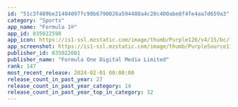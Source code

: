 ```yaml
---
id: "51c3f489be21404097fc90b6790026a594488a4c20c400abe8f4fe4aa7d659a3"
category: "Sports"
app_name: "Formula 1®"
app_id: 835022598
app_icon: https://is1-ssl.mzstatic.com/image/thumb/Purple126/v4/15/bc/fe/15bcfe75-12a0-a29e-0794-3ea37da774d5/AppIcon-0-0-1x_U007emarketing-0-7-0-sRGB-85-220.png/1024x1024bb.png
app_screenshot: https://is1-ssl.mzstatic.com/image/thumb/PurpleSource116/v4/6e/4e/84/6e4e8476-0137-2198-125c-34ffdbac30a8/4123841a-e449-43c5-8394-bc4fba9322bb_1.F1_APP_APP_STORE_6.5_IPHONE_DRIVERS.jpg/1284x2778bb.png
publisher_id: 835022601
publisher_name: "Formula One Digital Media Limited"
rank: 147
most_recent_release: 2024-02-01 00:00:00
release_count_in_past_year: 27
release_count_in_past_year_category: 14
release_count_in_past_year_top_in_category: 32
---
```

